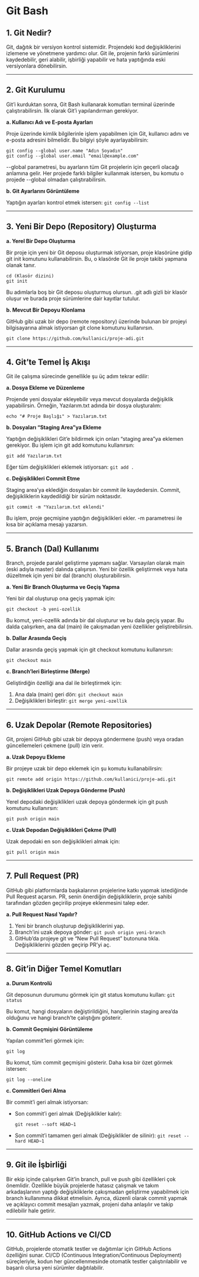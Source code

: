 # Git Bash

## 1. Git Nedir?

Git, dağıtık bir versiyon kontrol sistemidir. Projendeki kod değişikliklerini izlemene ve yönetmene yardımcı olur. Git ile, projenin farklı sürümlerini kaydedebilir, geri alabilir, işbirliği yapabilir ve hata yaptığında eski versiyonlara dönebilirsin.

---

## 2. Git Kurulumu

Git’i kurduktan sonra, Git Bash kullanarak komutları terminal üzerinde çalıştırabilirsin. İlk olarak Git’i yapılandırman gerekiyor.

**a. Kullanıcı Adı ve E-posta Ayarları**

Proje üzerinde kimlik bilgilerinle işlem yapabilmen için Git, kullanıcı adını ve e-posta adresini bilmelidir. Bu bilgiyi şöyle ayarlayabilirsin:
```
git config --global user.name "Adın Soyadın"
git config --global user.email "email@example.com"
```
--global parametresi, bu ayarların tüm Git projelerin için geçerli olacağı anlamına gelir. Her projede farklı bilgiler kullanmak istersen, bu komutu o projede --global olmadan çalıştırabilirsin.

**b. Git Ayarlarını Görüntüleme**

Yaptığın ayarları kontrol etmek istersen:
`git config --list`

---

## 3. Yeni Bir Depo (Repository) Oluşturma

**a. Yerel Bir Depo Oluşturma**

Bir proje için yeni bir Git deposu oluşturmak istiyorsan, proje klasörüne gidip git init komutunu kullanabilirsin. Bu, o klasörde Git ile proje takibi yapmana olanak tanır.
```
cd (Klasör dizini)
git init
```
Bu adımlarla boş bir Git deposu oluşturmuş olursun. .git adlı gizli bir klasör oluşur ve burada proje sürümlerine dair kayıtlar tutulur.

**b. Mevcut Bir Depoyu Klonlama**

GitHub gibi uzak bir depo (remote repository) üzerinde bulunan bir projeyi bilgisayarına almak istiyorsan git clone komutunu kullanırsın.

`git clone https://github.com/kullanici/proje-adi.git`

---

## 4. Git’te Temel İş Akışı

Git ile çalışma sürecinde genellikle şu üç adım tekrar edilir:

**a. Dosya Ekleme ve Düzenleme**

Projende yeni dosyalar ekleyebilir veya mevcut dosyalarda değişiklik yapabilirsin. Örneğin, Yazılarım.txt adında bir dosya oluşturalım:

`echo "# Proje Başlığı" > Yazılarım.txt`

**b. Dosyaları “Staging Area”ya Ekleme**

Yaptığın değişiklikleri Git’e bildirmek için onları “staging area”ya eklemen gerekiyor. Bu işlem için git add komutunu kullanırsın:

`git add Yazılarım.txt`

Eğer tüm değişiklikleri eklemek istiyorsan: `git add .`

**c. Değişiklikleri Commit Etme**

Staging area’ya eklediğin dosyaları bir commit ile kaydedersin. Commit, değişikliklerin kaydedildiği bir sürüm noktasıdır.

`git commit -m "Yazılarım.txt eklendi"`

Bu işlem, proje geçmişine yaptığın değişiklikleri ekler. -m parametresi ile kısa bir açıklama mesajı yazarsın.

---

## 5. Branch (Dal) Kullanımı

Branch, projede paralel geliştirme yapmanı sağlar. Varsayılan olarak main (eski adıyla master) dalında çalışırsın. Yeni bir özellik geliştirmek veya hata düzeltmek için yeni bir dal (branch) oluşturabilirsin.

**a. Yeni Bir Branch Oluşturma ve Geçiş Yapma**

Yeni bir dal oluşturup ona geçiş yapmak için:

`git checkout -b yeni-ozellik`

Bu komut, yeni-ozellik adında bir dal oluşturur ve bu dala geçiş yapar. Bu dalda çalışırken, ana dal (main) ile çakışmadan yeni özellikler geliştirebilirsin.

**b. Dallar Arasında Geçiş**

Dallar arasında geçiş yapmak için git checkout komutunu kullanırsın:

`git checkout main`

**c. Branch’leri Birleştirme (Merge)**

Geliştirdiğin özelliği ana dal ile birleştirmek için:

1. Ana dala (main) geri dön: `git checkout main`
2. Değişiklikleri birleştir: `git merge yeni-ozellik`

---

## 6. Uzak Depolar (Remote Repositories)

Git, projeni GitHub gibi uzak bir depoya göndermene (push) veya oradan güncellemeleri çekmene (pull) izin verir.

**a. Uzak Depoyu Ekleme**

Bir projeye uzak bir depo eklemek için şu komutu kullanabilirsin:

`git remote add origin https://github.com/kullanici/proje-adi.git`

**b. Değişiklikleri Uzak Depoya Gönderme (Push)**

Yerel depodaki değişiklikleri uzak depoya göndermek için git push komutunu kullanırsın:

`git push origin main`

**c. Uzak Depodan Değişiklikleri Çekme (Pull)**

Uzak depodaki en son değişiklikleri almak için:

`git pull origin main`

---

## 7. Pull Request (PR)

GitHub gibi platformlarda başkalarının projelerine katkı yapmak istediğinde Pull Request açarsın. PR, senin önerdiğin değişikliklerin, proje sahibi tarafından gözden geçirilip projeye eklenmesini talep eder.

**a. Pull Request Nasıl Yapılır?**

1. Yeni bir branch oluşturup değişikliklerini yap.
2. Branch’ini uzak depoya gönder: `git push origin yeni-branch`
3. GitHub’da projeye git ve “New Pull Request” butonuna tıkla. Değişikliklerini gözden geçirip PR’yi aç.

---

## 8. Git’in Diğer Temel Komutları

**a. Durum Kontrolü**

Git deposunun durumunu görmek için git status komutunu kullan:
`git status`

Bu komut, hangi dosyaların değiştirildiğini, hangilerinin staging area’da olduğunu ve hangi branch’te çalıştığını gösterir.

**b. Commit Geçmişini Görüntüleme**

Yapılan commit’leri görmek için:

`git log`

Bu komut, tüm commit geçmişini gösterir. Daha kısa bir özet görmek istersen:

`git log --oneline`

**c. Commitleri Geri Alma**

Bir commit’i geri almak istiyorsan:

- Son commit’i geri almak (Değişiklikler kalır):

  `git reset --soft HEAD~1`

- Son commit’i tamamen geri almak (Değişiklikler de silinir):
  `git reset --hard HEAD~1`

---

## 9. Git ile İşbirliği

Bir ekip içinde çalışırken Git’in branch, pull ve push gibi özellikleri çok önemlidir. Özellikle büyük projelerde hatasız çalışmak ve takım arkadaşlarının yaptığı değişikliklerle çakışmadan geliştirme yapabilmek için branch kullanımına dikkat etmelisin. Ayrıca, düzenli olarak commit yapmak ve açıklayıcı commit mesajları yazmak, projeni daha anlaşılır ve takip edilebilir hale getirir.

---

## 10. GitHub Actions ve CI/CD

GitHub, projelerde otomatik testler ve dağıtımlar için GitHub Actions özelliğini sunar. CI/CD (Continuous Integration/Continuous Deployment) süreçleriyle, kodun her güncellenmesinde otomatik testler çalıştırılabilir ve başarılı olursa yeni sürümler dağıtılabilir.

